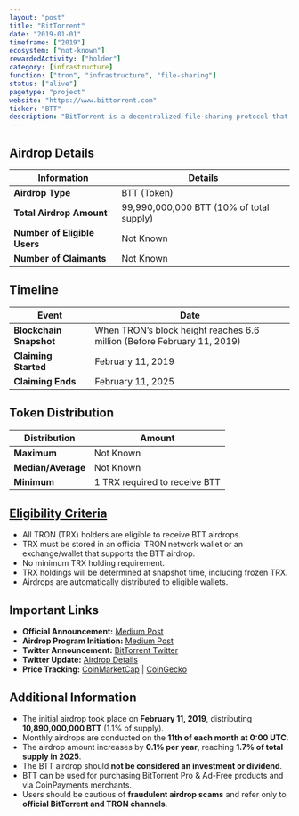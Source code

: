 ```yaml
---
layout: "post"
title: "BitTorrent"
date: "2019-01-01"
timeframe: ["2019"]
ecosystem: ["not-known"]
rewardedActivity: ["holder"]
category: [infrastructure]
function: ["tron", "infrastructure", "file-sharing"]
status: ["alive"]
pagetype: "project"
website: "https://www.bittorrent.com"
ticker: "BTT"
description: "BitTorrent is a decentralized file-sharing protocol that enables efficient distribution of data using peer-to-peer technology. It leverages blockchain technology to incentivize users with BTT tokens for participating in the network."
---
```

## Airdrop Details

| Information                  | Details                                  |
| ---------------------------- | ---------------------------------------- |
| **Airdrop Type**             | BTT (Token)                              |
| **Total Airdrop Amount**     | 99,990,000,000 BTT (10% of total supply) |
| **Number of Eligible Users** | Not Known                                |
| **Number of Claimants**      | Not Known                                |

## Timeline

| Event                   | Date                                                                    |
| ----------------------- | ----------------------------------------------------------------------- |
| **Blockchain Snapshot** | When TRON’s block height reaches 6.6 million (Before February 11, 2019) |
| **Claiming Started**    | February 11, 2019                                                       |
| **Claiming Ends**       | February 11, 2025                                                       |

## Token Distribution

| Distribution       | Amount                        |
| ------------------ | ----------------------------- |
| **Maximum**        | Not Known                     |
| **Median/Average** | Not Known                     |
| **Minimum**        | 1 TRX required to receive BTT |

## [Eligibility Criteria](https://medium.com/bittorrent/bittorrent-foundation-unveils-more-details-regarding-bittorrent-btt-airdrops-for-tron-trx-8bbd194f8a87)

- All TRON (TRX) holders are eligible to receive BTT airdrops.
- TRX must be stored in an official TRON network wallet or an exchange/wallet that supports the BTT airdrop.
- No minimum TRX holding requirement.
- TRX holdings will be determined at snapshot time, including frozen TRX.
- Airdrops are automatically distributed to eligible wallets.

## Important Links

- **Official Announcement:** [Medium Post](https://medium.com/bittorrent/bittorrent-foundation-unveils-more-details-regarding-bittorrent-btt-airdrops-for-tron-trx-8bbd194f8a87)
- **Airdrop Program Initiation:** [Medium Post](https://medium.com/bittorrent/bittorrent-btt-airdrop-program-for-tron-trx-holders-initiated-1918d352ebf)
- **Twitter Announcement:** [BitTorrent Twitter](https://x.com/BitTorrent/status/1087027478609170434)
- **Twitter Update:** [Airdrop Details](https://x.com/BitTorrent/status/1095017021727752197)
- **Price Tracking:** [CoinMarketCap](https://coinmarketcap.com/currencies/bittorrent/) |
  [CoinGecko](https://www.coingecko.com/en/coins/bittorrent)

## Additional Information

- The initial airdrop took place on **February 11, 2019**, distributing **10,890,000,000 BTT** (1.1% of supply).
- Monthly airdrops are conducted on the **11th of each month at 0:00 UTC**.
- The airdrop amount increases by **0.1% per year**, reaching **1.7% of total supply in 2025**.
- The BTT airdrop should **not be considered an investment or dividend**.
- BTT can be used for purchasing BitTorrent Pro & Ad-Free products and via CoinPayments merchants.
- Users should be cautious of **fraudulent airdrop scams** and refer only to **official BitTorrent and TRON channels**.